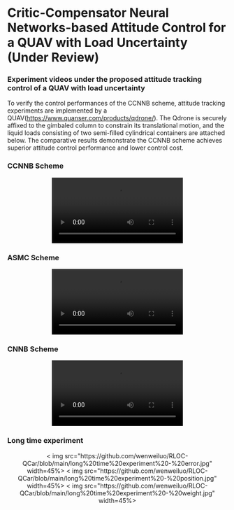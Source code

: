 # Critic-Compensator Neural Networks-based Attitude Control for a QUAV with Load Uncertainty (Under Review)
### Experiment videos under the proposed attitude tracking control of a QUAV with load uncertainty
To verify the control performances of the CCNNB scheme, attitude tracking experiments are implemented by a QUAV(https://www.quanser.com/products/qdrone/). The Qdrone is securely affixed to the gimbaled column to constrain its translational motion, and the liquid loads consisting of two semi-filled cylindrical containers are attached below. The comparative results demonstrate the CCNNB scheme achieves superior attitude control performance and lower control cost.

### CCNNB Scheme
<div align=center>
<video src="https://github.com/user-attachments/assets/6819d134-543e-47dd-ada5-47c66b322271.mp4"></video>
</div>

### ASMC Scheme
<div align=center>
<video src="https://github.com/user-attachments/assets/2bf04d11-79c4-430a-9a09-1a58587c7e43.mp4"></video>
</div>

### CNNB Scheme
<div align=center>
<video src="https://github.com/user-attachments/assets/d0cd642d-ee68-43b6-9fe0-6fd513b4ea91.mp4"></video>
</div>

### Long time experiment
<div align=center>
< img src="https://github.com/wenweiluo/RLOC-QCar/blob/main/long%20time%20experiment%20-%20error.jpg" width=45%>
< img src="https://github.com/wenweiluo/RLOC-QCar/blob/main/long%20time%20experiment%20-%20position.jpg" width=45%>
< img src="https://github.com/wenweiluo/RLOC-QCar/blob/main/long%20time%20experiment%20-%20weight.jpg" width=45%>  
</div>
